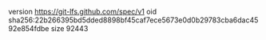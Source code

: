 version https://git-lfs.github.com/spec/v1
oid sha256:22b266395bd5dded8898bf45caf7ece5673e0d0b29783cba6dac4592e854fdbe
size 92443
